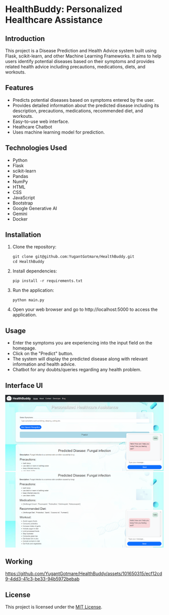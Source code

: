 # HealthBuddy: Personalized Healthcare Assistance

## Introduction
This project is a Disease Prediction and Health Advice system built using Flask, scikit-learn, and other Machine Learning Frameworks. It aims to help users identify potential diseases based on their symptoms and provides related health advice including precautions, medications, diets, and workouts.

## Features
- Predicts potential diseases based on symptoms entered by the user.
- Provides detailed information about the predicted disease including its description, precautions, medications, recommended diet, and workouts.
- Easy-to-use web interface.
- Heathcare Chatbot 
- Uses machine learning model for prediction.

## Technologies Used
- Python
- Flask
- scikit-learn
- Pandas
- NumPy
- HTML
- CSS
- JavaScript
- Bootstrap
- Google Generative AI
- Gemini
- Docker

## Installation
1. Clone the repository:
    ```
    git clone git@github.com:YugantGotmare/HealthBuddy.git
    cd HealthBuddy
    ```
2. Install dependencies:
    ```
    pip install -r requirements.txt
    ```
3. Run the application:
    ```
    python main.py
    ```
4. Open your web browser and go to http://localhost:5000 to access the application.

## Usage
- Enter the symptoms you are experiencing into the input field on the homepage.
- Click on the "Predict" button.
- The system will display the predicted disease along with relevant information and health advice.
- Chatbot for any doubts/queries regarding any health problem.

## Interface UI
![Image 1](working/image1.png)
![Image 2](working/image2.png)

## Working

https://github.com/YugantGotmare/HealthBuddy/assets/101650315/ecf12cd9-4dd3-41c3-be33-94b5972bebab

## License
This project is licensed under the [MIT License](LICENSE).
